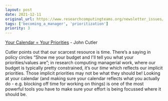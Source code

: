 ```yaml
---
layout: post
date: 2021-12-11
original_url: https://www.researchcomputingteams.org/newsletter_issues/0104
tags: ['becoming_a_manager', 'prioritization']
priority: 3
---
```


<!-- markdownlint-disable MD033 -->
<!-- markdownlint-disable MD041 -->
<!-- markdownlint-disable MD049 -->

[Your Calendar = Your Priorities](https://cutlefish.substack.com/p/tbm-4952-your-calendar-your-priorities) - John Cutler

Cutler points out that our scarcest resource is time.  There’s a saying in policy circles “Show me your budget and I'll tell you what your priorities/values are”; in research computing managerial work, where our budget is typically pretty constrained, it’s our *time* which reflects our implicit priorities.  Those implicit priorities may not be what they should be!   Looking at your calendar (and making sure your calendar reflects what you actually do - e.g. blocking off time for working on things) is one of the most powerful tools you have to make sure your effort is being focussed where it should be.